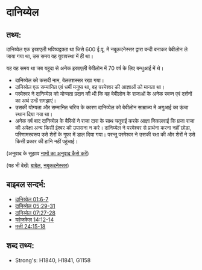 # दानिय्येल #

## तथ्य: ##

दानिय्येल एक इस्राएली भविष्यद्वक्ता था जिसे 600 ई.पू. में  नबूकदनेस्सर द्वारा बन्दी बनाकर बेबीलोन ले जाया गया था, उस समय वह युवावस्था में ही था।

यह वह समय था जब यहूदा से अनेक इस्राएली बेबीलोन में 70 वर्ष के लिए बन्धुआई में थे।
* दानिय्येल को कसदी नाम, बेलतशस्सर रखा गया।
* दानिय्येल एक सम्मानित एवं धर्मी मनुष्य था, वह परमेश्वर की आज्ञाओं को मानता था।
* परमेश्वर ने दानिय्येल को योग्यता प्रदान की थी कि वह बेबीलोन के राजाओं के अनेक स्वप्न एवं दर्शनों का अर्थ उन्हें समझाएं।
* उसकी योग्यता और सम्मानित चरित्र के कारण दानिय्येल को बेबीलोन साम्राज्य में अगुआई का ऊंचा स्थान दिया गया था।
* अनेक वर्ष बाद दानिय्येल के बैरियों ने राजा दारा के साथ चतुराई करके आज्ञा निकलवाई कि प्रजा राजा की अपेक्षा अन्य किसी ईश्वर की उपासना न करे। दानिय्येल ने परमेश्वर से प्रार्थना करना नहीं छोड़ा, परिणामस्वरूप उसे शेरों के गुफा में डाल दिया गया। परन्तु परमेश्वर ने उसकी रक्षा की और शेरों ने उसे किसी प्रकार की हानि नहीं पहुंचाई।

(अनुवाद के सुझाव [नामों का अनुवाद कैसे करें](rc://en/ta/man/translate/translate-names))

(यह भी देखें: [बाबेल](../names/babylon.md), [नबूकदनेस्सर](../names/nebuchadnezzar.md))

## बाइबल सन्दर्भ: ##

* [दानिय्येल 01:6-7](rc://en/tn/help/dan/01/06)
* [दानिय्येल 05:29-31](rc://en/tn/help/dan/05/29)
* [दानिय्येल 07:27-28](rc://en/tn/help/dan/07/27)
* [यहेजकेल 14:12-14](rc://en/tn/help/ezk/14/12)
* [मत्ती 24:15-18](rc://en/tn/help/mat/24/15)

## शब्द तथ्य: ##

* Strong's: H1840, H1841, G1158
